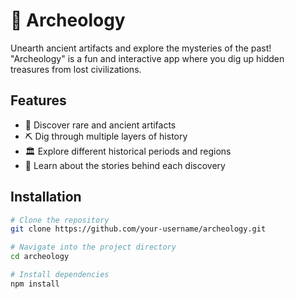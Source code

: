 # 🏺 Archeology

Unearth ancient artifacts and explore the mysteries of the past! "Archeology" is a fun and interactive app where you dig up hidden treasures from lost civilizations.

<!-- ![Archeology Logo](https://via.placeholder.com/150) Add your logo URL here -->

## Features

-   🗿 Discover rare and ancient artifacts
-   ⛏️ Dig through multiple layers of history
-   🏛️ Explore different historical periods and regions
-   📜 Learn about the stories behind each discovery

## Installation

```bash
# Clone the repository
git clone https://github.com/your-username/archeology.git

# Navigate into the project directory
cd archeology

# Install dependencies
npm install
```
